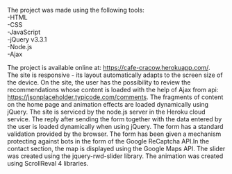 
The project was made using the following tools:<br>
-HTML<br>
-CSS<br>
-JavaScript<br>
-jQuery v3.3.1<br>
-Node.js<br>
-Ajax<br>

The project is available online at: https://cafe-cracow.herokuapp.com/. <br>
The site is responsive - its layout automatically adapts to the screen size of the device. On the site, the user has the possibility to review the recommendations whose content is loaded with the help of Ajax from api: https://jsonplaceholder.typicode.com/comments.
The fragments of content on the home page and animation effects are loaded dynamically using jQuery. The site is serviced by the node.js server in the Heroku cloud service. The reply after sending the form together with the data entered by the user is loaded dynamically when using jQuery. The form has a standard validation provided by the browser. The form has been given a mechanism protecting against bots in the form of the Google ReCaptcha API.In the contact section, the map is displayed using the Google Maps API. The slider was created using the jquery-rwd-slider library. The animation was created using ScrollReval 4 libraries.
